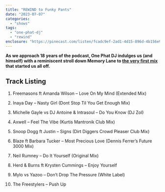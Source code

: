 ```yaml
---
title: "REWIND to Funky Pants"
date: "2023-07-07"
categories: 
  - "shows"
tags: 
  - "one-phat-dj"
  - "rewind"
enclosure: "https://pinecast.com/listen/fcadc9ef-2ad1-4d15-896d-4b156e954440.mp3 63559921 audio/mpeg "
---
```


**As we approach 18 years of the podcast, One Phat DJ indulges us (and himself) with a reminiscent stroll down Memory Lane to [the very first mix](https://www.housefinesse.com/onephatdj/funky-pants/) that started us all off.**

## Track Listing

1. Freemasons ft Amanda Wilson – Love On My Mind (Extended Mix)

3. Inaya Day – Nasty Girl (Dont Stop Til You Get Enough Mix)

5. Michelle Gayle vs DJ Antoine & Intrasoul – Do You Know (DJ Zol)

7. Axwell – Feel The Vibe (Kurtis Mantronik Club Mix)

9. Snoop Dogg ft Justin – Signs (Dirt Diggers Crowd Pleaser Club Mix)

11. Blaze ft Barbara Tucker – Most Precious Love (Dennis Ferrer’s Future 3000 Mix)

13. Neil Rumney – Do It Yourself (Original Mix)

15. Herd & Burns ft Krysten Cummings – Enjoy Yourself

17. Mylo vs Yazoo – Don’t Drop The Pressure (White Label)

19. The Freestylers – Push Up
